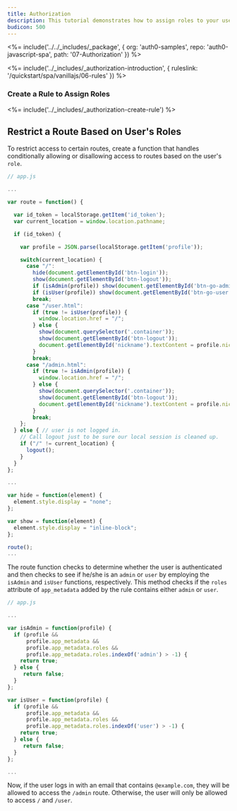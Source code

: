 ```yaml
---
title: Authorization
description: This tutorial demonstrates how to assign roles to your users, and use those claims to authorize or deny a user to access certain routes in the app
budicon: 500
---
```


<%= include('../../_includes/_package', {
  org: 'auth0-samples',
  repo: 'auth0-javascript-spa',
  path: '07-Authorization'
}) %>

<%= include('../_includes/_authorization-introduction', { ruleslink: '/quickstart/spa/vanillajs/06-rules' }) %>

### Create a Rule to Assign Roles

<%= include('../_includes/_authorization-create-rule') %>

## Restrict a Route Based on User's Roles

To restrict access to certain routes, create a function that handles conditionally allowing or disallowing access to routes based on the user's `role`.

```js
// app.js

...

var route = function() {

  var id_token = localStorage.getItem('id_token');
  var current_location = window.location.pathname;

  if (id_token) {

    var profile = JSON.parse(localStorage.getItem('profile'));

    switch(current_location) {
      case "/":
        hide(document.getElementById('btn-login'));
        show(document.getElementById('btn-logout'));
        if (isAdmin(profile)) show(document.getElementById('btn-go-admin'));
        if (isUser(profile)) show(document.getElementById('btn-go-user'));
        break;
      case "/user.html":
        if (true != isUser(profile)) {
          window.location.href = "/";
        } else {
          show(document.querySelector('.container'));
          show(document.getElementById('btn-logout'));
          document.getElementById('nickname').textContent = profile.nickname;
        }
        break;
      case "/admin.html":
        if (true != isAdmin(profile)) {
          window.location.href = "/";
        } else {
          show(document.querySelector('.container'));
          show(document.getElementById('btn-logout'));
          document.getElementById('nickname').textContent = profile.nickname;
        }
        break;
    };
  } else { // user is not logged in.
    // Call logout just to be sure our local session is cleaned up.
    if ("/" != current_location) {
      logout();
    }
  }
};

...

var hide = function(element) {
  element.style.display = "none";
};

var show = function(element) {
  element.style.display = "inline-block";
};

route();
...
```

The route function checks to determine whether the user is authenticated and then checks to see if he/she is an `admin` or `user` by employing the `isAdmin` and `isUser` functions, respectively. This method checks if the `roles` attribute of `app_metadata` added by the rule contains either `admin` or `user`.

```js
// app.js

...

var isAdmin = function(profile) {
  if (profile &&
      profile.app_metadata &&
      profile.app_metadata.roles &&
      profile.app_metadata.roles.indexOf('admin') > -1) {
    return true;
  } else {
     return false;
  }
};

var isUser = function(profile) {
  if (profile &&
      profile.app_metadata &&
      profile.app_metadata.roles &&
      profile.app_metadata.roles.indexOf('user') > -1) {
    return true;
  } else {
     return false;
  }
};

...
```

Now, if the user logs in with an email that contains `@example.com`, they will be allowed to access the `/admin` route. Otherwise, the user will only be allowed to access `/` and `/user`.
